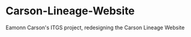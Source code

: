 Carson-Lineage-Website
======================

Eamonn Carson's ITGS project, redesigning the Carson Lineage Website
